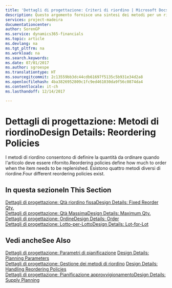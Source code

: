 ```yaml
---
title: 'Dettagli di progettazione: Criteri di riordino | Microsoft Docs'
description: Questo argomento fornisce una sintesi dei metodi per un rifornimento articoli.
services: project-madeira
documentationcenter: 
author: SorenGP
ms.service: dynamics365-financials
ms.topic: article
ms.devlang: na
ms.tgt_pltfrm: na
ms.workload: na
ms.search.keywords: 
ms.date: 07/01/2017
ms.author: sgroespe
ms.translationtype: HT
ms.sourcegitcommit: 2c13559bb3dc44cdb61697f5135c5b931e34d2a8
ms.openlocfilehash: 4ba3826952809c1fc9ed461030da9f56c0874da4
ms.contentlocale: it-ch
ms.lasthandoff: 12/14/2017

---
```

# <a name="design-details-reordering-policies"></a><span data-ttu-id="fbff7-103">Dettagli di progettazione: Metodi di riordino</span><span class="sxs-lookup"><span data-stu-id="fbff7-103">Design Details: Reordering Policies</span></span>
<span data-ttu-id="fbff7-104">I metodi di riordino consentono di definire la quantità da ordinare quando l'articolo deve essere rifornito.</span><span class="sxs-lookup"><span data-stu-id="fbff7-104">Reordering policies define how much to order when the item needs to be replenished.</span></span> <span data-ttu-id="fbff7-105">Esistono quattro metodi diversi di riordine.</span><span class="sxs-lookup"><span data-stu-id="fbff7-105">Four different reordering policies exist.</span></span>  

## <a name="in-this-section"></a><span data-ttu-id="fbff7-106">In questa sezione</span><span class="sxs-lookup"><span data-stu-id="fbff7-106">In This Section</span></span>  
[<span data-ttu-id="fbff7-107">Dettagli di progettazione: Qtà riordino fissa</span><span class="sxs-lookup"><span data-stu-id="fbff7-107">Design Details: Fixed Reorder Qty.</span></span>](design-details-fixed-reorder-qty.md)  
[<span data-ttu-id="fbff7-108">Dettagli di progettazione: Qtà Massima</span><span class="sxs-lookup"><span data-stu-id="fbff7-108">Design Details: Maximum Qty.</span></span>](design-details-maximum-qty.md)  
[<span data-ttu-id="fbff7-109">Dettagli di progettazione: Ordine</span><span class="sxs-lookup"><span data-stu-id="fbff7-109">Design Details: Order</span></span>](design-details-order.md)  
[<span data-ttu-id="fbff7-110">Dettagli di progettazione: Lotto-per-Lotto</span><span class="sxs-lookup"><span data-stu-id="fbff7-110">Design Details: Lot-for-Lot</span></span>](design-details-lot-for-lot.md)  

## <a name="see-also"></a><span data-ttu-id="fbff7-111">Vedi anche</span><span class="sxs-lookup"><span data-stu-id="fbff7-111">See Also</span></span>  
<span data-ttu-id="fbff7-112">[Dettagli di progettazione: Parametri di pianificazione](design-details-planning-parameters.md) </span><span class="sxs-lookup"><span data-stu-id="fbff7-112">[Design Details: Planning Parameters](design-details-planning-parameters.md) </span></span>  
<span data-ttu-id="fbff7-113">[Dettagli di progettazione: Gestione dei metodi di riordino](design-details-handling-reordering-policies.md) </span><span class="sxs-lookup"><span data-stu-id="fbff7-113">[Design Details: Handling Reordering Policies](design-details-handling-reordering-policies.md) </span></span>  
[<span data-ttu-id="fbff7-114">Dettagli di progettazione: Pianificazione approvvigionamento</span><span class="sxs-lookup"><span data-stu-id="fbff7-114">Design Details: Supply Planning</span></span>](design-details-supply-planning.md)

